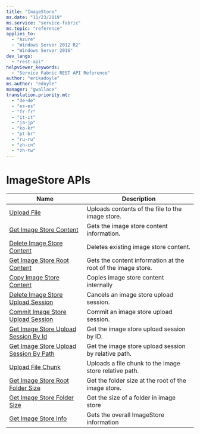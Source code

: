 ```yaml
---
title: "ImageStore"
ms.date: "11/23/2019"
ms.service: "service-fabric"
ms.topic: "reference"
applies_to: 
  - "Azure"
  - "Windows Server 2012 R2"
  - "Windows Server 2016"
dev_langs: 
  - "rest-api"
helpviewer_keywords: 
  - "Service Fabric REST API Reference"
author: "erikadoyle"
ms.author: "edoyle"
manager: "gwallace"
translation.priority.mt: 
  - "de-de"
  - "es-es"
  - "fr-fr"
  - "it-it"
  - "ja-jp"
  - "ko-kr"
  - "pt-br"
  - "ru-ru"
  - "zh-cn"
  - "zh-tw"
---
```

# ImageStore APIs

| Name | Description |
| --- | --- |
| [Upload File](sfclient-api-uploadfile.md) | Uploads contents of the file to the image store.<br/> |
| [Get Image Store Content](sfclient-api-getimagestorecontent.md) | Gets the image store content information.<br/> |
| [Delete Image Store Content](sfclient-api-deleteimagestorecontent.md) | Deletes existing image store content.<br/> |
| [Get Image Store Root Content](sfclient-api-getimagestorerootcontent.md) | Gets the content information at the root of the image store.<br/> |
| [Copy Image Store Content](sfclient-api-copyimagestorecontent.md) | Copies image store content internally<br/> |
| [Delete Image Store Upload Session](sfclient-api-deleteimagestoreuploadsession.md) | Cancels an image store upload session.<br/> |
| [Commit Image Store Upload Session](sfclient-api-commitimagestoreuploadsession.md) | Commit an image store upload session.<br/> |
| [Get Image Store Upload Session By Id](sfclient-api-getimagestoreuploadsessionbyid.md) | Get the image store upload session by ID.<br/> |
| [Get Image Store Upload Session By Path](sfclient-api-getimagestoreuploadsessionbypath.md) | Get the image store upload session by relative path.<br/> |
| [Upload File Chunk](sfclient-api-uploadfilechunk.md) | Uploads a file chunk to the image store relative path.<br/> |
| [Get Image Store Root Folder Size](sfclient-api-getimagestorerootfoldersize.md) | Get the folder size at the root of the image store.<br/> |
| [Get Image Store Folder Size](sfclient-api-getimagestorefoldersize.md) | Get the size of a folder in image store<br/> |
| [Get Image Store Info](sfclient-api-getimagestoreinfo.md) | Gets the overall ImageStore information<br/> |

